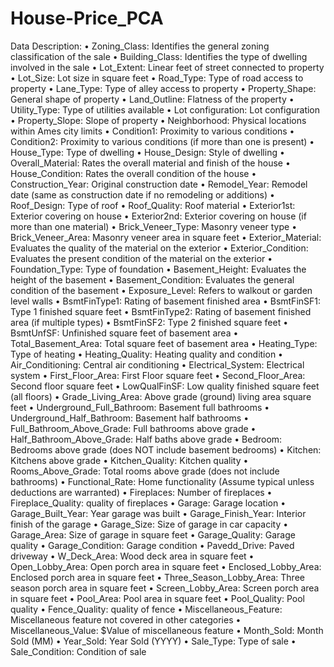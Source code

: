 # House-Price_PCA

Data Description: 
•	Zoning_Class: Identifies the general zoning classification of the sale 
•	Building_Class: Identifies the type of dwelling involved in the sale 
•	Lot_Extent: Linear feet of street connected to property 
•	Lot_Size: Lot size in square feet 
•	Road_Type: Type of road access to property 
•	Lane_Type: Type of alley access to property 
•	Property_Shape: General shape of property 
•	Land_Outline: Flatness of the property 
•	Utility_Type: Type of utilities available 
•	Lot configuration: Lot configuration 
•	Property_Slope: Slope of property 
•	Neighborhood: Physical locations within Ames city limits 
•	Condition1: Proximity to various conditions 
•	Condition2: Proximity to various conditions (if more than one is present) 
•	House_Type: Type of dwelling 
•	House_Design: Style of dwelling 
•	Overall_Material: Rates the overall material and finish of the house 
•	House_Condition: Rates the overall condition of the house 
•	Construction_Year: Original construction date 
•	Remodel_Year: Remodel date (same as construction date if no remodeling or additions) 
•	Roof_Design: Type of roof 
•	Roof_Quality: Roof material 
•	Exterior1st: Exterior covering on house 
•	Exterior2nd: Exterior covering on house (if more than one material) 
•	Brick_Veneer_Type: Masonry veneer type 
•	Brick_Veneer_Area: Masonry veneer area in square feet 
•	Exterior_Material: Evaluates the quality of the material on the exterior 
•	Exterior_Condition: Evaluates the present condition of the material on the exterior 
•	Foundation_Type: Type of foundation 
•	Basement_Height: Evaluates the height of the basement 
•	Basement_Condition: Evaluates the general condition of the basement 
•	Exposure_Level: Refers to walkout or garden level walls 
•	BsmtFinType1: Rating of basement finished area 
•	BsmtFinSF1: Type 1 finished square feet 
•	BsmtFinType2: Rating of basement finished area (if multiple types) 
•	BsmtFinSF2: Type 2 finished square feet 
•	BsmtUnfSF: Unfinished square feet of basement area 
•	Total_Basement_Area: Total square feet of basement area 
•	Heating_Type: Type of heating 
•	Heating_Quality: Heating quality and condition 
•	Air_Conditioning: Central air conditioning 
•	Electrical_System: Electrical system 
•	First_Floor_Area: First Floor square feet 
•	Second_Floor_Area: Second floor square feet 
•	LowQualFinSF: Low quality finished square feet (all floors) 
•	Grade_Living_Area: Above grade (ground) living area square feet 
•	Underground_Full_Bathroom: Basement full bathrooms 
•	Underground_Half_Bathroom: Basement half bathrooms 
•	Full_Bathroom_Above_Grade: Full bathrooms above grade 
•	Half_Bathroom_Above_Grade: Half baths above grade 
•	Bedroom: Bedrooms above grade (does NOT include basement bedrooms) 
•	Kitchen: Kitchens above grade 
•	Kitchen_Quality: Kitchen quality 
•	Rooms_Above_Grade: Total rooms above grade (does not include bathrooms) 
•	Functional_Rate: Home functionality (Assume typical unless deductions are warranted) 
•	Fireplaces: Number of fireplaces 
•	Fireplace_Quality: quality of fireplaces 
•	Garage: Garage location 
•	Garage_Built_Year: Year garage was built 
•	Garage_Finish_Year: Interior finish of the garage 
•	Garage_Size: Size of garage in car capacity 
•	Garage_Area: Size of garage in square feet 
•	Garage_Quality: Garage quality 
•	Garage_Condition: Garage condition 
•	Pavedd_Drive: Paved driveway 
•	W_Deck_Area: Wood deck area in square feet 
•	Open_Lobby_Area: Open porch area in square feet 
•	Enclosed_Lobby_Area: Enclosed porch area in square feet 
•	Three_Season_Lobby_Area: Three season porch area in square feet 
•	Screen_Lobby_Area: Screen porch area in square feet 
•	Pool_Area: Pool area in square feet 
•	Pool_Quality: Pool quality 
•	Fence_Quality: quality of fence 
•	Miscellaneous_Feature: Miscellaneous feature not covered in other categories 
•	Miscellaneous_Value: $Value of miscellaneous feature 
•	Month_Sold: Month Sold (MM) 
•	Year_Sold: Year Sold (YYYY) 
•	Sale_Type: Type of sale 
•	Sale_Condition: Condition of sale 
